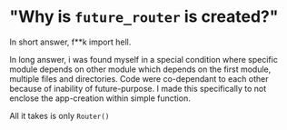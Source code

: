 # "Why is `future_router` is created?"

In short answer, f**k import hell.

In long answer, i was found myself in a special condition where specific module depends on other module which depends on the first module,
multiple files and directories. Code were co-dependant to each other because of inability of future-purpose.
I made this specifically to not enclose the app-creation within simple function.

All it takes is only `Router()`
